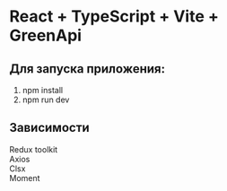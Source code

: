 # React + TypeScript + Vite + GreenApi  

## Для запуска приложения:  
1) npm install  
2) npm run dev  
  
## Зависимости  
Redux toolkit  
Axios  
Clsx  
Moment  


